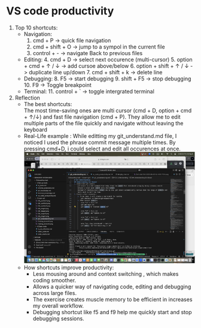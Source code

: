 # VS code productivity 
1. Top 10 shortcuts:
    - Navigation:
        1. cmd + P -> quick file navigation 
        2. cmd + shift  + O -> jump to a sympol in the current file 
        3. control + - -> navigate Back to previous files
    - Editing:
        4. cmd + D -> select next occurence (multi-cursor)
        5. option + cmd + ↑ / ↓ -> add cursoe above/below 
        6. option + shift + ↑ / ↓ -> duplicate line up/down
        7. cmd + shift + k -> delete line
    - Debugging:
        8. F5 -> start debugging 
        9. shift + F5 -> stop debugging 
        10. F9 -> Toggle breakpoint 
    - Terminal:
        11. control + ` -> toggle intergrated terminal
2. Reflection 
    - The best shortcuts:  
        The most time-saving ones are multi cursor (cmd + D, option + cmd + ↑/↓) and fast file navigation (cmd + P).  They allow me to edit multiple parts of the file quickly and navigate without leaving the keyboard 
    - Real-Life example :
        While editting my git_understand.md file, I noticed I used the phrase commit message multiple times. By pressing cmd+D, i could select and edit all occurences at once. 
        ![Screenshort of using shortcut](vs_code_shortcut.png)
    - How shortcuts improve productivity: 
        - Less mousing around and context switching , which makes coding smoother. 
        - Allows a quicker way of navigating code, editing and debugging across large files. 
        - The exercise creates muscle memory to be efficient in increases my overall workflow.
        - Debugging shortcut like f5 and f9 help me quickly start and stop debugging sessions.
